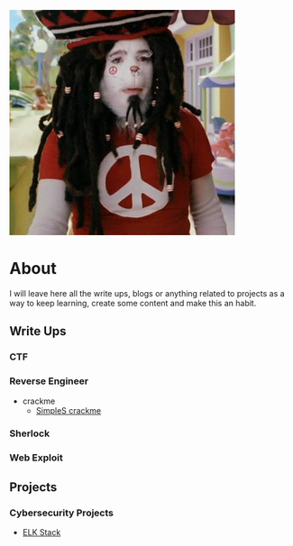 ![Logo](./img/thecat.jpg)

# About 

I will leave here all the write ups, blogs or anything related to projects as a way to keep learning, create some content and make this an habit.

## Write Ups

### CTF
### Reverse Engineer
- crackme
  - [SimpleS crackme](RI/SimpleS%20crackmesde/SimpleS.html)

### Sherlock

### Web Exploit

## Projects

### Cybersecurity Projects
- [ELK Stack](Cybersecurity%20Projects/ELK%20Stack/ELKstack.html)

